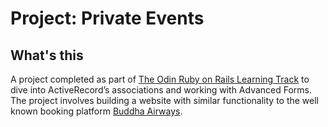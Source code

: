 # Project: Private Events

## What's this

A project completed as part of [The Odin Ruby on Rails Learning Track](https://www.theodinproject.com/paths/full-stack-ruby-on-rails/courses/ruby-on-rails/lessons/flight-booker) to dive into ActiveRecord’s associations and working with Advanced Forms. The project involves building a website with similar functionality to the well known booking platform [Buddha Airways](https://www.buddhaair.com/).

